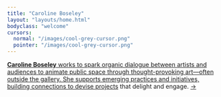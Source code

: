 ```yaml
---
title: "Caroline Boseley"
layout: "layouts/home.html"
bodyclass: "welcome"
cursors:
  normal: "/images/cool-grey-cursor.png"
  pointer: "/images/cool-grey-cursor.png"
---
```


<a href="/projects/" class="welcome-link"><strong>Caroline Boseley</strong> works to spark organic dialogue between artists and audiences to animate public space through thought-provoking art—often outside the gallery. She supports emerging practices and initiatives, building connections to devise <a href="/projects" class="">projects</a> that delight and engage. <a href="/projects" class="enter"> &rarr;</a></a>
